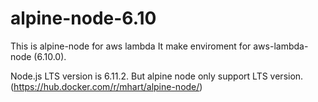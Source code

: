# alpine-node-6.10

This is alpine-node for aws lambda
It make enviroment for aws-lambda-node (6.10.0).

Node.js LTS version is 6.11.2.
But alpine node only support LTS version.
(https://hub.docker.com/r/mhart/alpine-node/)
